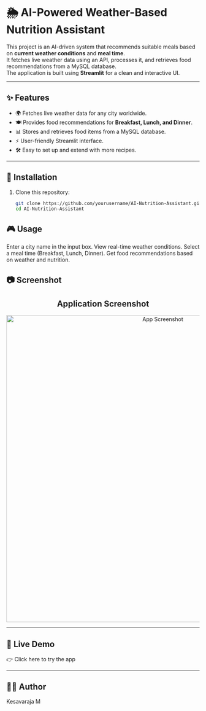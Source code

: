 # 🌦️ AI-Powered Weather-Based Nutrition Assistant

This project is an AI-driven system that recommends suitable meals based on **current weather conditions** and **meal time**.  
It fetches live weather data using an API, processes it, and retrieves food recommendations from a MySQL database.  
The application is built using **Streamlit** for a clean and interactive UI.

---

## ✨ Features
- 🌍 Fetches live weather data for any city worldwide.  
- 🍽️ Provides food recommendations for **Breakfast, Lunch, and Dinner**.  
- 📊 Stores and retrieves food items from a MySQL database.  
- ⚡ User-friendly Streamlit interface.  
- 🛠️ Easy to set up and extend with more recipes.

---

## 🚀 Installation

1. Clone this repository:
   ```bash
   git clone https://github.com/yourusername/AI-Nutrition-Assistant.git
   cd AI-Nutrition-Assistant


## 🎮 Usage

Enter a city name in the input box.
View real-time weather conditions.
Select a meal time (Breakfast, Lunch, Dinner).
Get food recommendations based on weather and nutrition.


## 📷 Screenshot
<h2 align="center">Application Screenshot</h2> <p align="center"> <img src="./images/screenshot.png" alt="App Screenshot" width="800"/> </p>

---

## 🔗 Live Demo
👉 Click here to try the app

---

## 👨‍💻 Author
Kesavaraja M


